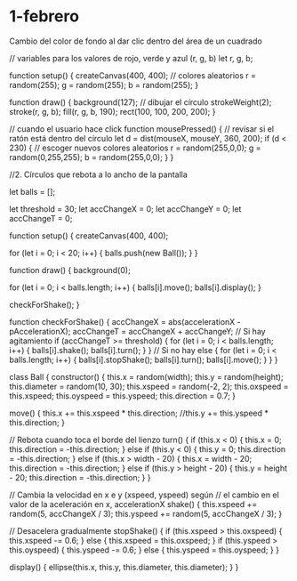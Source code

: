 # 1-febrero
Cambio del color de fondo al dar clic dentro del área de un cuadrado

// variables para los valores de rojo, verde y azul (r, g, b)
let r, g, b;

function setup() {
  createCanvas(400, 400);
  // colores aleatorios
  r = random(255);
  g = random(255);
  b = random(255);
}

function draw() {
  background(127);
  // dibujar el círculo
  strokeWeight(2);
  stroke(r, g, b);
  fill(r, g, b, 190);
  rect(100, 100, 200, 200);
}

// cuando el usuario hace click
function mousePressed() {
  // revisar si el ratón está dentro del círculo
  let d = dist(mouseX, mouseY, 360, 200);
  if (d < 230) {
    // escoger nuevos colores aleatorios
    r = random(255,0,0);
    g = random(0,255,255);
    b = random(255,0,0);
  }
}



//2. Círculos que rebota a lo ancho de la pantalla


let balls = [];

let threshold = 30;
let accChangeX = 0;
let accChangeY = 0;
let accChangeT = 0;

function setup() {
  createCanvas(400, 400);

  for (let i = 0; i < 20; i++) {
    balls.push(new Ball());
  }
}

function draw() {
  background(0);

  for (let i = 0; i < balls.length; i++) {
    balls[i].move();
    balls[i].display();
  }

  checkForShake();
}

function checkForShake() {
  accChangeX = abs(accelerationX - pAccelerationX);
  accChangeT = accChangeX + accChangeY;
  // Si hay agitamiento
  if (accChangeT >= threshold) {
    for (let i = 0; i < balls.length; i++) {
      balls[i].shake();
      balls[i].turn();
    }
  }
  // Si no hay
  else {
    for (let i = 0; i < balls.length; i++) {
      balls[i].stopShake();
      balls[i].turn();
      balls[i].move();
    }
  }
}

class Ball {
  constructor() {
    this.x = random(width);
    this.y = random(height);
    this.diameter = random(10, 30);
    this.xspeed = random(-2, 2);
    this.oxspeed = this.xspeed;
    this.oyspeed = this.yspeed;
    this.direction = 0.7;
  }

  move() {
    this.x += this.xspeed * this.direction;
    //this.y += this.yspeed * this.direction;
  }

  // Rebota cuando toca el borde del lienzo
  turn() {
    if (this.x < 0) {
      this.x = 0;
      this.direction = -this.direction;
    } else if (this.y < 0) {
      this.y = 0;
      this.direction = -this.direction;
    } else if (this.x > width - 20) {
      this.x = width - 20;
      this.direction = -this.direction;
    } else if (this.y > height - 20) {
      this.y = height - 20;
      this.direction = -this.direction;
    }
  }

  // Cambia la velocidad en x e y (xspeed, yspeed) según
  // el cambio en el valor de la aceleración en x, accelerationX
  shake() {
    this.xspeed += random(5, accChangeX / 3);
    this.yspeed += random(5, accChangeX / 3);
  }

  // Desacelera gradualmente
  stopShake() {
    if (this.xspeed > this.oxspeed) {
      this.xspeed -= 0.6;
    } else {
      this.xspeed = this.oxspeed;
    }
    if (this.yspeed > this.oyspeed) {
      this.yspeed -= 0.6;
    } else {
      this.yspeed = this.oyspeed;
    }
  }

  display() {
    ellipse(this.x, this.y, this.diameter, this.diameter);
  }
}

